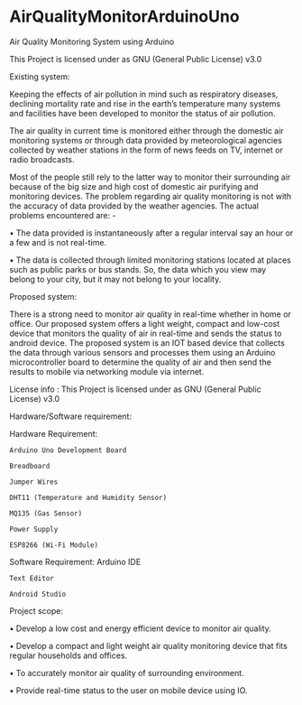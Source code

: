 # AirQualityMonitorArduinoUno
Air Quality Monitoring System using Arduino

This Project is licensed under as GNU (General Public License) v3.0

Existing system:

Keeping the effects of air pollution in mind such as respiratory diseases, declining mortality rate and rise in the earth’s temperature many systems and facilities have been developed to monitor the status of air pollution.

The air quality in current time is monitored either through the domestic air monitoring systems or through data provided by meteorological agencies collected by weather stations in the form of news feeds on TV, internet or radio broadcasts.

Most of the people still rely to the latter way to monitor their surrounding air because of the big size and high cost of domestic air purifying and monitoring devices. The problem regarding air quality monitoring is not with the accuracy of data provided by the weather agencies. The actual problems encountered are: -

•	The data provided is instantaneously after a regular interval say an hour or a few and is not real-time.

•	The data is collected through limited monitoring stations located at places such as public parks or bus stands. So, the data which you view may belong to your city, but it may not belong to your locality.


Proposed system: 

There is a strong need to monitor air quality in real-time whether in home or office. Our proposed system offers a light weight, compact and low-cost device that monitors the quality of air in real-time and sends the status to android device.
The proposed system is an IOT based device that collects the data through various sensors and processes them using an Arduino microcontroller board to determine the quality of air and then send the results to mobile via networking module via internet.

License info : This Project is licensed under as GNU (General Public License) v3.0

Hardware/Software requirement: 

Hardware Requirement:

	Arduino Uno Development Board
	
	Breadboard
	
	Jumper Wires
	
	DHT11 (Temperature and Humidity Sensor)
	
	MQ135 (Gas Sensor)
	
	Power Supply
	
	ESP8266 (Wi-Fi Module)
	
Software Requirement:
	Arduino IDE
	
	Text Editor
	
	Android Studio

Project scope: 

•	Develop a low cost and energy efficient device to monitor air quality.

•	Develop a compact and light weight air quality monitoring device that fits regular households and offices.

•	To accurately monitor air quality of surrounding environment.

•	Provide real-time status to the user on mobile device using IO.
